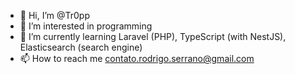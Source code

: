 - 👋 Hi, I’m @Tr0pp
- 👀 I’m interested in programming
- 🌱 I’m currently learning Laravel (PHP), TypeScript (with NestJS), Elasticsearch (search engine)
- 📫 How to reach me contato.rodrigo.serrano@gmail.com

<!---
Tr0pp/Tr0pp is a ✨ special ✨ repository because its `README.md` (this file) appears on your GitHub profile.
You can click the Preview link to take a look at your changes.
--->
